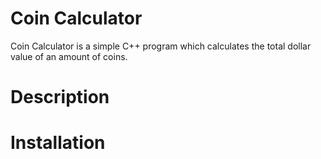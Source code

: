 # Coin Calculator #

Coin Calculator is a simple C++ program which calculates the total dollar value of an amount of coins.

# Description #


# Installation #
